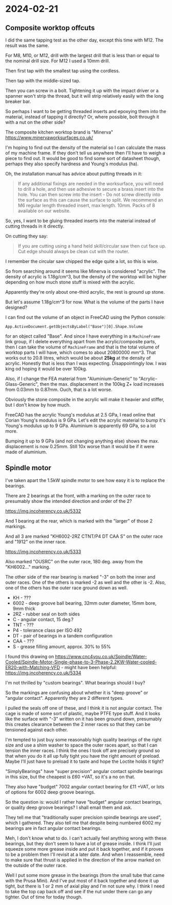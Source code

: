 # 2024-02-21

## Composite worktop offcuts

I did the same tapping test as the other day, except this time with M12. The result was the same.

For M8, M10, or M12, drill with the largest drill that is less than or equal to the nominal drill size.
For M12 I used a 10mm drill.

Then first tap with the smallest tap using the cordless.

Then tap with the middle-sized tap.

Then you can screw in a bolt. Tightening it up with the impact driver or a spanner won't strip the thread,
but it will strip relatively easily with the long breaker bar.

So perhaps I want to be getting threaded inserts and epoxying them into the material, instead of tapping it
directly? Or, where possible, bolt through it with a nut on the other side?

The composite kitchen worktop brand is "Minerva" https://www.minervaworksurfaces.co.uk/

I'm hoping to find out the density of the material so I can calculate the mass of my machine frame.
If they don't tell us anywhere then I'll have to weigh a piece to find out. It would be good to find
some sort of datasheet though, perhaps they also specify hardness and Young's modulus (ha).

Oh, the installation manual has advice about putting threads in it:

> If any additional fixings are needed in the
> worksurface, you will need to drill a hole,
> and then use adhesive to secure a brass
> insert into the hole. You can then screw into
> the insert - Do not screw directly into the
> surface as this can cause the surface to split.
> We recommend an M6 regular length
> threaded insert, max length. 10mm.
> Packs of 8 available on our website.

So, yes, I want to be gluing threaded inserts into the material instead of cutting threads in it directly.

On cutting they say:

> If you are cutting using
> a hand held skill/circular saw then cut face
> up. Cut edge should always be clean cut
> with the router.

I remember the circular saw chipped the edge quite a lot, so this is wise.

So from searching around it seems like Minerva is considered "acrylic". The density of acrylic is 1.18g/cm^3,
but the density of the worktop will be higher depending on how much stone stuff is mixed with the acrylic.

Apparently they're only about one-third acrylic, the rest is ground up stone.

But let's assume 1.18g/cm^3 for now. What is the volume of the parts I have designed?

I can find out the volume of an object in FreeCAD using the Python console:

    App.ActiveDocument.getObjectsByLabel("Base")[0].Shape.Volume

for an object called "Base". And since I have everything in a `MachineFrame` link group, if I delete
everything apart from the acrylic/composite parts, then I can take the volume of `MachineFrame` and that
is the total volume of worktop parts I will have, which comes to about 20800000 mm^3. That works out
to 20.8 litres, which would be about **25kg** at the density of acrylic.
Honestly that is less than I was expecting. Disappointingly low. I was king od hoping it would be over 100kg.

Also, if I change the FEA material from "Aluminium-Generic" to "Acrylic-Glass-Generic", then the max. displacement
in the 100kg Z+ load increases from 0.03mm to 0.87mm. Ouch, that is a lot worse.

Obviously the stone composite in the acrylic will make it heavier and stiffer, but I don't know by how much.

FreeCAD has the acrylic Young's modulus at 2.5 GPa, I read online that Corian Young's modulus is 9 GPa. Let's
edit the acrylic material to bump it's Young's modulus up to 9 GPa. Aluminium is apparently 69 GPa, so a lot more.

Bumping it up to 9 GPa (and not changing anything else) shows the max. displacement is now 0.25mm. Still 10x worse
than it would be if it were made of aluminium.

## Spindle motor

I've taken apart the 1.5kW spindle motor to see how easy it is to replace the bearings.

There are 2 bearings at the front, with a marking on the outer race to presumably show the intended
direction and order of the 2?

https://img.incoherency.co.uk/5332

And 1 bearing at the rear, which is marked with the "larger" of those 2 markings.

And all 3 are marked "KH6002-2RZ CTNT/P4 DT CAA S" on the outer race and "1912" on the inner race.

https://img.incoherency.co.uk/5333

Also marked "OUSRC" on the outer race, 180 deg. away from the "KH6002..." marking.

The other side of the rear bearing is marked "-3" on both the inner and outer races. One of the others
is marked -2 as well and the other is -2. Also, one of the others has the outer race ground down as well.

* KH - ???
* 6002 - deep groove ball bearing, 32mm outer diameter, 15mm bore, 9mm thick
* 2RZ - rubber seal on both sides
* C - angular contact, 15 deg.?
* TNT - ???
* P4 - tolerance class per ISO 492
* DT - pair of bearings in a tandem configuration
* CAA - ???
* S - grease filling amount, approx. 30% to 55%

I found this drawing on https://www.cnc4you.co.uk/Spindle/Water-Cooled/Spindle-Motor-Single-phase-to-3-Phase-2.2KW-Water-cooled-ER20-with-Matching-VFD - might have been helpful: https://img.incoherency.co.uk/5334

I'm not thrilled by "custom bearings". What bearings should I buy?

So the markings are confusing about whether it is "deep groove" or "angular contact". Apparently they are 2 different
types.

I pulled the seals off one of these, and I think it is not angular contact. The cage is made of some sort of plastic,
maybe PTFE type stuff. And it looks like the surface with "-3" written on it has been ground down, presumably this
creates clearance between the 2 inner races so that they can be tensioned against each other.

I'm tempted to just buy some reasonably high quality bearings of the right size and use a shim washer to space the outer races
apart, so that I can tension the inner races. I think the ones I took off are precisely ground so that when you do it all up fully
tight you have the right amount of preload. Maybe I'll just have to preload it to taste and hope the Loctite holds
it tight?

"SimplyBearings" have "super precision" angular contact spindle bearings in this size, but the cheapest is £60 +VAT,
so it's a no on that.

They also have "budget" 7002 angular contact bearing for £11 +VAT, or lots of options for 6002 deep groove bearings.

So the question is: would I rather have "budget" angular contact bearings, or quality deep groove bearings?
I shall email them and ask.

They tell me that "traditionally super precision spindle bearings are used", which I gathered. They also tell me that
despite being numbered 6002 my bearings are in fact angular contact bearings.

Meh, I don't know what to do. I can't actually feel anything wrong with these bearings, but they don't seem to have a lot
of grease inside. I think I'll just squeeze some more grease inside and put it back together, and if it proves to be
a problem then I'll revisit at a later date. And when I reassemble, need to make sure that thrust is applied in the direction
of the arrow marked on the outside of the outer race.

Well I put some more grease in the bearings (from the small tube that came with the Prusa Mini). And I've put most of it
back together and done it up tight, but there is 1 or 2 mm of axial play and I'm not sure why. I think I need to take
the top cap back off and see if the nut under there can go any tighter. Out of time for today though.
